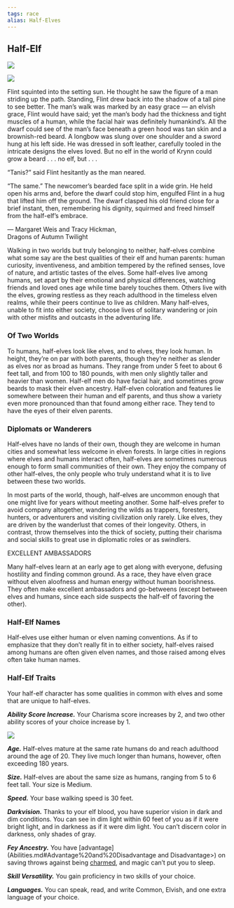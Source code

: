 ```yaml
---
tags: race
alias: Half-Elves
---
```

## Half-Elf

[![](https://www.dndbeyond.com/attachments/thumbnails/0/642/850/213/half-elfintro.png)](https://www.dndbeyond.com/attachments/0/642/half-elfintro.png)

[![](https://www.dndbeyond.com/attachments/thumbnails/0/640/350/510/half-elf.png)](https://www.dndbeyond.com/attachments/0/640/half-elf.png)

Flint squinted into the setting sun. He thought he saw the figure of a man striding up the path. Standing, Flint drew back into the shadow of a tall pine to see better. The man’s walk was marked by an easy grace — an elvish grace, Flint would have said; yet the man’s body had the thickness and tight muscles of a human, while the facial hair was definitely humankind’s. All the dwarf could see of the man’s face beneath a green hood was tan skin and a brownish-red beard. A longbow was slung over one shoulder and a sword hung at his left side. He was dressed in soft leather, carefully tooled in the intricate designs the elves loved. But no elf in the world of Krynn could grow a beard . . . no elf, but . . .

“Tanis?” said Flint hesitantly as the man neared.

“The same.” The newcomer’s bearded face split in a wide grin. He held open his arms and, before the dwarf could stop him, engulfed Flint in a hug that lifted him off the ground. The dwarf clasped his old friend close for a brief instant, then, remembering his dignity, squirmed and freed himself from the half-elf’s embrace.

— Margaret Weis and Tracy Hickman,  
Dragons of Autumn Twilight

Walking in two worlds but truly belonging to neither, half-elves combine what some say are the best qualities of their elf and human parents: human curiosity, inventiveness, and ambition tempered by the refined senses, love of nature, and artistic tastes of the elves. Some half-elves live among humans, set apart by their emotional and physical differences, watching friends and loved ones age while time barely touches them. Others live with the elves, growing restless as they reach adulthood in the timeless elven realms, while their peers continue to live as children. Many half-elves, unable to fit into either society, choose lives of solitary wandering or join with other misfits and outcasts in the adventuring life.

### Of Two Worlds

To humans, half-elves look like elves, and to elves, they look human. In height, they’re on par with both parents, though they’re neither as slender as elves nor as broad as humans. They range from under 5 feet to about 6 feet tall, and from 100 to 180 pounds, with men only slightly taller and heavier than women. Half-elf men do have facial hair, and sometimes grow beards to mask their elven ancestry. Half-elven coloration and features lie somewhere between their human and elf parents, and thus show a variety even more pronounced than that found among either race. They tend to have the eyes of their elven parents.

### Diplomats or Wanderers

Half-elves have no lands of their own, though they are welcome in human cities and somewhat less welcome in elven forests. In large cities in regions where elves and humans interact often, half-elves are sometimes numerous enough to form small communities of their own. They enjoy the company of other half-elves, the only people who truly understand what it is to live between these two worlds.

In most parts of the world, though, half-elves are uncommon enough that one might live for years without meeting another. Some half-elves prefer to avoid company altogether, wandering the wilds as trappers, foresters, hunters, or adventurers and visiting civilization only rarely. Like elves, they are driven by the wanderlust that comes of their longevity. Others, in contrast, throw themselves into the thick of society, putting their charisma and social skills to great use in diplomatic roles or as swindlers.

EXCELLENT AMBASSADORS

Many half-elves learn at an early age to get along with everyone, defusing hostility and finding common ground. As a race, they have elven grace without elven aloofness and human energy without human boorishness. They often make excellent ambassadors and go-betweens (except between elves and humans, since each side suspects the half-elf of favoring the other).

### Half-Elf Names

Half-elves use either human or elven naming conventions. As if to emphasize that they don’t really fit in to either society, half-elves raised among humans are often given elven names, and those raised among elves often take human names.

### Half-Elf Traits

Your half-elf character has some qualities in common with elves and some that are unique to half-elves.

_**Ability Score Increase.**_ Your Charisma score increases by 2, and two other ability scores of your choice increase by 1.

[![](https://www.dndbeyond.com/attachments/thumbnails/0/641/275/440/half-elf1.png)](https://www.dndbeyond.com/attachments/0/641/half-elf1.png)

_**Age.**_ Half-elves mature at the same rate humans do and reach adulthood around the age of 20. They live much longer than humans, however, often exceeding 180 years.

_**Size.**_ Half-elves are about the same size as humans, ranging from 5 to 6 feet tall. Your size is Medium.

_**Speed.**_ Your base walking speed is 30 feet.

_**Darkvision.**_ Thanks to your elf blood, you have superior vision in dark and dim conditions. You can see in dim light within 60 feet of you as if it were bright light, and in darkness as if it were dim light. You can’t discern color in darkness, only shades of gray.

_**Fey Ancestry.**_ You have [advantage](Abilities.md#Advantage%20and%20Disadvantage and Disadvantage>) on saving throws against being [charmed](Conditions.md#Charmed), and magic can’t put you to sleep.

_**Skill Versatility.**_ You gain proficiency in two skills of your choice.

_**Languages.**_ You can speak, read, and write Common, Elvish, and one extra language of your choice.